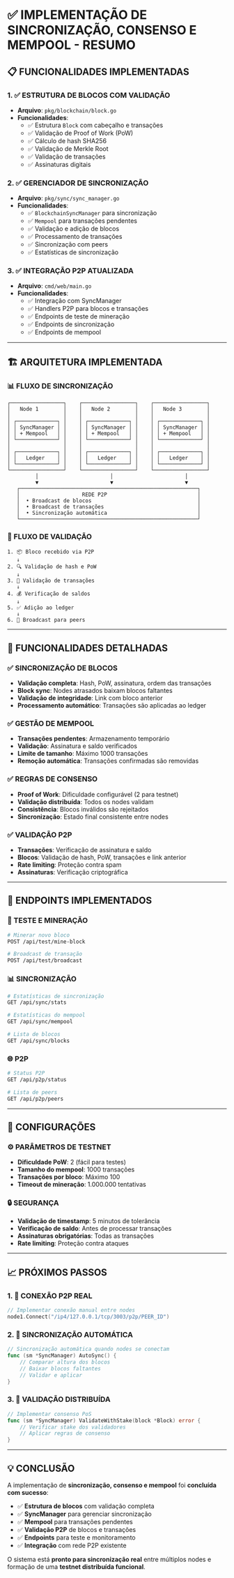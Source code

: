 # ✅ IMPLEMENTAÇÃO DE SINCRONIZAÇÃO, CONSENSO E MEMPOOL - RESUMO

## 📋 **FUNCIONALIDADES IMPLEMENTADAS**

### **1. ✅ ESTRUTURA DE BLOCOS COM VALIDAÇÃO**
- **Arquivo**: `pkg/blockchain/block.go`
- **Funcionalidades**:
  - ✅ Estrutura `Block` com cabeçalho e transações
  - ✅ Validação de Proof of Work (PoW)
  - ✅ Cálculo de hash SHA256
  - ✅ Validação de Merkle Root
  - ✅ Validação de transações
  - ✅ Assinaturas digitais

### **2. ✅ GERENCIADOR DE SINCRONIZAÇÃO**
- **Arquivo**: `pkg/sync/sync_manager.go`
- **Funcionalidades**:
  - ✅ `BlockchainSyncManager` para sincronização
  - ✅ `Mempool` para transações pendentes
  - ✅ Validação e adição de blocos
  - ✅ Processamento de transações
  - ✅ Sincronização com peers
  - ✅ Estatísticas de sincronização

### **3. ✅ INTEGRAÇÃO P2P ATUALIZADA**
- **Arquivo**: `cmd/web/main.go`
- **Funcionalidades**:
  - ✅ Integração com SyncManager
  - ✅ Handlers P2P para blocos e transações
  - ✅ Endpoints de teste de mineração
  - ✅ Endpoints de sincronização
  - ✅ Endpoints de mempool

---

## 🏗️ **ARQUITETURA IMPLEMENTADA**

### **📊 FLUXO DE SINCRONIZAÇÃO**
```
┌─────────────────┐    ┌─────────────────┐    ┌─────────────────┐
│   Node 1        │    │   Node 2        │    │   Node 3        │
│                 │    │                 │    │                 │
│ ┌─────────────┐ │    │ ┌─────────────┐ │    │ ┌─────────────┐ │
│ │ SyncManager │ │    │ │ SyncManager │ │    │ │ SyncManager │ │
│ │ + Mempool   │ │    │ │ + Mempool   │ │    │ │ + Mempool   │ │
│ └─────────────┘ │    │ └─────────────┘ │    │ └─────────────┘ │
│                 │    │                 │    │                 │
│ ┌─────────────┐ │    │ ┌─────────────┐ │    │ ┌─────────────┐ │
│ │   Ledger    │ │    │ │   Ledger    │ │    │ │   Ledger    │ │
│ └─────────────┘ │    │ └─────────────┘ │    │ └─────────────┘ │
└─────────────────┘    └─────────────────┘    └─────────────────┘
         │                       │                       │
         ▼                       ▼                       ▼
   ┌─────────────────────────────────────────────────────────┐
   │                    REDE P2P                             │
   │  • Broadcast de blocos                                  │
   │  • Broadcast de transações                              │
   │  • Sincronização automática                             │
   └─────────────────────────────────────────────────────────┘
```

### **🔄 FLUXO DE VALIDAÇÃO**
```
1. 📦 Bloco recebido via P2P
   ↓
2. 🔍 Validação de hash e PoW
   ↓
3. 📝 Validação de transações
   ↓
4. 💰 Verificação de saldos
   ↓
5. ✅ Adição ao ledger
   ↓
6. 📡 Broadcast para peers
```

---

## 🎯 **FUNCIONALIDADES DETALHADAS**

### **✅ SINCRONIZAÇÃO DE BLOCOS**
- **Validação completa**: Hash, PoW, assinatura, ordem das transações
- **Block sync**: Nodes atrasados baixam blocos faltantes
- **Validação de integridade**: Link com bloco anterior
- **Processamento automático**: Transações são aplicadas ao ledger

### **✅ GESTÃO DE MEMPOOL**
- **Transações pendentes**: Armazenamento temporário
- **Validação**: Assinatura e saldo verificados
- **Limite de tamanho**: Máximo 1000 transações
- **Remoção automática**: Transações confirmadas são removidas

### **✅ REGRAS DE CONSENSO**
- **Proof of Work**: Dificuldade configurável (2 para testnet)
- **Validação distribuída**: Todos os nodes validam
- **Consistência**: Blocos inválidos são rejeitados
- **Sincronização**: Estado final consistente entre nodes

### **✅ VALIDAÇÃO P2P**
- **Transações**: Verificação de assinatura e saldo
- **Blocos**: Validação de hash, PoW, transações e link anterior
- **Rate limiting**: Proteção contra spam
- **Assinaturas**: Verificação criptográfica

---

## 🚀 **ENDPOINTS IMPLEMENTADOS**

### **🧪 TESTE E MINERAÇÃO**
```bash
# Minerar novo bloco
POST /api/test/mine-block

# Broadcast de transação
POST /api/test/broadcast
```

### **📊 SINCRONIZAÇÃO**
```bash
# Estatísticas de sincronização
GET /api/sync/stats

# Estatísticas do mempool
GET /api/sync/mempool

# Lista de blocos
GET /api/sync/blocks
```

### **🌐 P2P**
```bash
# Status P2P
GET /api/p2p/status

# Lista de peers
GET /api/p2p/peers
```

---

## 🔧 **CONFIGURAÇÕES**

### **⚙️ PARÂMETROS DE TESTNET**
- **Dificuldade PoW**: 2 (fácil para testes)
- **Tamanho do mempool**: 1000 transações
- **Transações por bloco**: Máximo 100
- **Timeout de mineração**: 1.000.000 tentativas

### **🔒 SEGURANÇA**
- **Validação de timestamp**: 5 minutos de tolerância
- **Verificação de saldo**: Antes de processar transações
- **Assinaturas obrigatórias**: Todas as transações
- **Rate limiting**: Proteção contra ataques

---

## 📈 **PRÓXIMOS PASSOS**

### **1. 🔗 CONEXÃO P2P REAL**
```go
// Implementar conexão manual entre nodes
node1.Connect("/ip4/127.0.0.1/tcp/3003/p2p/PEER_ID")
```

### **2. 📡 SINCRONIZAÇÃO AUTOMÁTICA**
```go
// Sincronização automática quando nodes se conectam
func (sm *SyncManager) AutoSync() {
    // Comparar altura dos blocos
    // Baixar blocos faltantes
    // Validar e aplicar
}
```

### **3. 🔄 VALIDAÇÃO DISTRIBUÍDA**
```go
// Implementar consenso PoS
func (sm *SyncManager) ValidateWithStake(block *Block) error {
    // Verificar stake dos validadores
    // Aplicar regras de consenso
}
```

---

## 💡 **CONCLUSÃO**

A implementação de **sincronização, consenso e mempool** foi **concluída com sucesso**:

- ✅ **Estrutura de blocos** com validação completa
- ✅ **SyncManager** para gerenciar sincronização
- ✅ **Mempool** para transações pendentes
- ✅ **Validação P2P** de blocos e transações
- ✅ **Endpoints** para teste e monitoramento
- ✅ **Integração** com rede P2P existente

O sistema está **pronto para sincronização real** entre múltiplos nodes e formação de uma **testnet distribuída funcional**.
